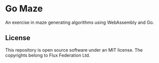 # Go Maze

An exercise in maze generating algorithms using WebAssembly and Go.

## License

This repository is open source software under an MIT license. The copyrights
belong to Flux Federation Ltd.
